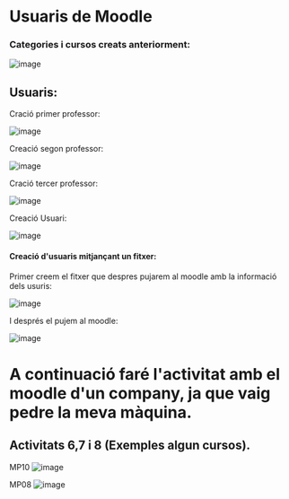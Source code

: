 # Usuaris de Moodle

### Categories i cursos creats anteriorment:

![image](https://user-images.githubusercontent.com/114423111/208475146-869d27b4-a5ef-4a10-8f52-9c54d25bdcb6.png)

## Usuaris:

Cració primer professor:

![image](https://user-images.githubusercontent.com/114423111/208477274-21aa6f2f-0a7a-4c85-8de2-97d0d878e824.png)

Creació segon professor:

![image](https://user-images.githubusercontent.com/114423111/208478530-193e4a35-1745-4e85-ac14-ed6319f35312.png)

Cració tercer professor:

![image](https://user-images.githubusercontent.com/114423111/208478709-a2f05c08-7a32-4b48-8557-6a70306707cd.png)

Creació Usuari:

![image](https://user-images.githubusercontent.com/114423111/208489626-df6c9e16-4782-413a-9ac3-452dacad31a4.png)



#### Creació d'usuaris mitjançant un fitxer:

Primer creem el fitxer que despres pujarem al moodle amb la informació dels usuris:

![image](https://user-images.githubusercontent.com/114423111/208490551-81ba8db2-210b-4a73-99c0-2184bd05d71a.png)

I després el pujem al moodle:

![image](https://user-images.githubusercontent.com/114423111/208491186-1d650e71-d766-4575-86d6-6e8ccc1dfc19.png)


# A continuació faré l'activitat amb el moodle d'un company, ja que vaig pedre la meva màquina.

## Activitats 6,7 i 8 (Exemples algun cursos).

MP10
![image](https://user-images.githubusercontent.com/114423111/212739715-80d6edd1-3173-47ba-9910-fc012081d136.png)

MP08
![image](https://user-images.githubusercontent.com/114423111/212740301-d7609413-5d88-4d54-8457-f84b24792ae6.png)


